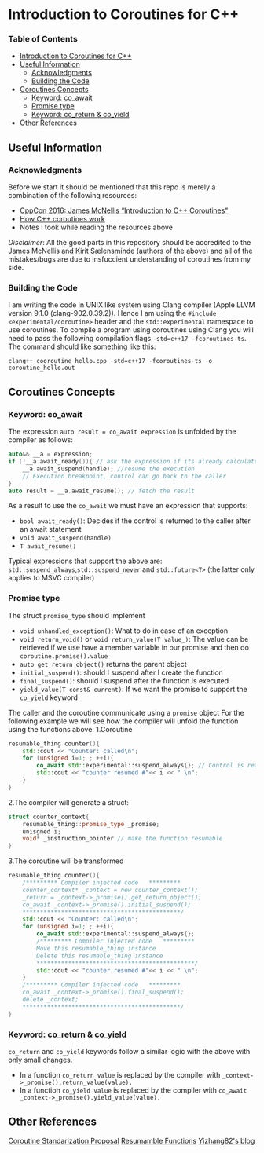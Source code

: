 # Introduction to Coroutines for C++

### Table of Contents

- [Introduction to Coroutines for C++](#introduction-to-coroutines-for-c)
- [Useful Information](#useful-information)
    - [Acknowledgments](#acknowledgments)
    - [Building the Code](#building-the-code)
- [Coroutines Concepts](#coroutines-concepts)
    - [Keyword: co_await](#keyword-co_await)
    - [Promise type](#promise-type)
    - [Keyword: co_return & co_yield](#keyword-co_return--co_yield)
- [Other References](#other-references)

## Useful Information
### Acknowledgments

Before we start it should be mentioned that this repo is merely a combination of the following resources:
- [CppCon 2016: James McNellis “Introduction to C++ Coroutines"](https://www.youtube.com/watch?v=ZTqHjjm86Bw&)
- [How C++ coroutines work](https://kirit.com/How%20C%2B%2B%20coroutines%20work)
- Notes I took while reading the resources above

*Disclaimer*: All the good parts in this repository should be accredited to the James McNellis and Kirit Sælensminde (authors of the above) and all of the mistakes/bugs are due to insfuccient understanding of coroutines from my side.

### Building the Code

I am writing the code in UNIX like system using Clang compiler (Apple LLVM version 9.1.0 (clang-902.0.39.2)). Hence I am using the `#include <experimental/coroutine>` header and the `std::experimental` namespace to use coroutines. 
To compile a program using coroutines using Clang you will need to pass the following compilation flags `-std=c++17 -fcoroutines-ts`. The command should like something like this:
```
clang++ cooroutine_hello.cpp -std=c++17 -fcoroutines-ts -o coroutine_hello.out
```
## Coroutines Concepts
### Keyword: co_await

The expression `auto result = co_await expression` is unfolded by the compiler as follows:
``` C++
auto&& __a = expression;
if (!__a.await_ready()){ // ask the expression if its already calculated
    __a.await_suspend(handle); //resume the execution
    // Execution breakpoint, control can go back to the caller
}
auto result = __a.await_resume(); // fetch the result
```
As a result to use the `co_await` we must have an expression that supports:
- `bool await_ready()`: Decides if the control is returned to the caller after an await statement
- `void await_suspend(handle)`
-  `T await_resume()`

Typical expressions that support the above are: `std::suspend_always`,`std::suspend_never` and `std::future<T>` (the latter only applies to MSVC compiler)
### Promise type
The struct `promise_type` should implement
-  `void unhandled_exception()`: What to do in case of an exception
-  `void return_void()` or `void return_value(T value_)`: The value can be retrieved if we use have a member variable in our promise and then do `coroutine.promise().value`
-  `auto get_return_object()` returns the parent object
-  `initial_suspend()`: should I suspend after I create the function
-  `final_suspend()`: should I suspend after the function is executed
-  `yield_value(T const& current)`: If we want the promise to support the `co_yield` keyword

The caller and the coroutine communicate using a `promise` object
For the following example we will see how the compiler will unfold the function using the functions above:
1.Coroutine
``` C++
resumable_thing counter(){
    std::cout << "Counter: called\n";
    for (unsigned i=1; ; ++i){
        co_await std::experimental::suspend_always{}; // Control is returned to the caller
        std::cout << "counter resumed #"<< i << " \n";
    }
}
```
2.The compiler will generate a struct:
```C++
struct counter_context{
    resumable_thing::promise_type _promise;
    unisgned i;
    void* _instruction_pointer // make the function resumable
}
```
3.The coroutine will be transformed

``` C++
resumable_thing counter(){
    /********* Compiler injected code   ********* 
    counter_context* _context = new counter_context();
    _return = _context->_promise().get_return_object();
    co_await _context->_promise().initial_suspend();
    *********************************************/
    std::cout << "Counter: called\n";
    for (unsigned i=1; ; ++i){
        co_await std::experimental::suspend_always{};
        /********* Compiler injected code   ********* 
        Move this resumable_thing instance
        Delete this resumable_thing instance
        *********************************************/
        std::cout << "counter resumed #"<< i << " \n";
    }
    /********* Compiler injected code   ********* 
    co_await _context->_promise().final_suspend();
    delete _context;
    *********************************************/
}
```
### Keyword: co_return & co_yield

`co_return` and `co_yield` keywords follow a similar logic with the above with only small changes.
- In a function `co_return value` is replaced by the compiler with `_context->_promise().return_value(value).`
- In a function `co_yield value` is replaced by the compiler with `co_await _context->_promise().yield_value(value).`

## Other References
[Coroutine Standarization Proposal](http://www.open-std.org/jtc1/sc22/wg21/docs/papers/2017/n4680.pdf)
[Resumamble Functions](https://isocpp.org/files/papers/N4402.pdf)
[Yizhang82's blog](http://yizhang82.me/cpp-coroutines-basic-concepts)
